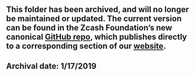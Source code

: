 ## This folder has been archived, and will no longer be maintained or updated. The current version can be found in the Zcash Foundation’s new canonical [GitHub repo](https://github.com/ZcashFoundation/zfnd/tree/master/about/incorporation-docs), which publishes directly to a corresponding section of our [website](https://www.zfnd.org/about/incorporation-docs/).

## Archival date: 1/17/2019
